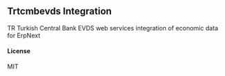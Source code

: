 ## Trtcmbevds Integration

TR Turkish Central Bank EVDS web services integration of economic data for ErpNext

#### License

MIT